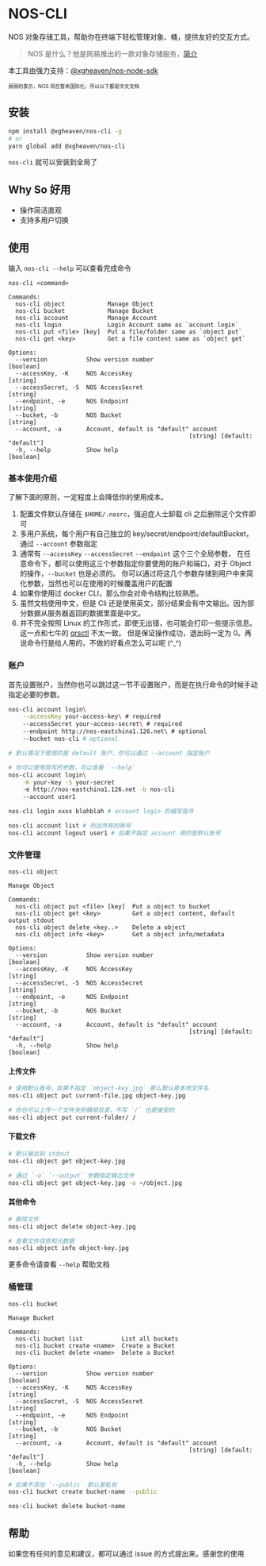 # NOS-CLI

NOS 对象存储工具，帮助你在终端下轻松管理对象、桶，提供友好的交互方式。

> NOS 是什么？他是网易推出的一款对象存储服务，[简介](https://www.163yun.com/product/nos)

本工具由强力支持：[@xgheaven/nos-node-sdk](https://github.com/XGHeaven/nos-node-sdk)

<span style="font-size: 10px">弱弱的表示，NOS 现在暂未国际化，所以以下都是中文文档</span>

## 安装

```bash
npm install @xgheaven/nos-cli -g
# or
yarn global add @xgheaven/nos-cli
```

`nos-cli` 就可以安装到全局了

## Why So 好用

- 操作简洁直观
- 支持多用户切换

## 使用

输入 `nos-cli --help` 可以查看完成命令

```
nos-cli <command>

Commands:
  nos-cli object            Manage Object
  nos-cli bucket            Manage Bucket
  nos-cli account           Manage Account
  nos-cli login             Login Account same as `account login`
  nos-cli put <file> [key]  Put a file/folder same as `object put`
  nos-cli get <key>         Get a file content same as `object get`

Options:
  --version           Show version number                              [boolean]
  --accessKey, -K     NOS AccessKey                                     [string]
  --accessSecret, -S  NOS AccessSecret                                  [string]
  --endpoint, -e      NOS Endpoint                                      [string]
  --bucket, -b        NOS Bucket                                        [string]
  --account, -a       Account, default is "default" account
                                                   [string] [default: "default"]
  -h, --help          Show help                                        [boolean]
```

### 基本使用介绍

了解下面的原则，一定程度上会降低你的使用成本。

1. 配置文件默认存储在 `$HOME/.nosrc`，强迫症人士卸载 cli 之后删除这个文件即可
2. 多用户系统，每个用户有自己独立的 key/secret/endpoint/defaultBucket，通过 `--account` 参数指定
3. 通常有 `--accessKey` `--accessSecret` `--endpoint` 这个三个全局参数，
   在任意命令下，都可以使用这三个参数指定你要使用的账户和端口，对于 Object 的操作，`--bucket` 也是必须的。
   你可以通过将这几个参数存储到用户中来简化参数，当然也可以在使用的时候覆盖用户的配置
4. 如果你使用过 docker CLI，那么你会对命令结构比较熟悉。
5. 虽然文档使用中文，但是 Cli 还是使用英文，部分结果会有中文输出。因为部分数据从服务器返回的数据里面是中文。
6. 并不完全按照 Linux 的工作形式，即使无出错，也可能会打印一些提示信息。这一点和七牛的 [qrsctl](https://developer.qiniu.com/kodo/tools/1300/qrsctl#10) 不太一致。
   但是保证操作成功，退出码一定为 0。再说命令行是给人用的，不做的好看点怎么可以呢 (^\_^)

### 账户

首先设置账户，当然你也可以跳过这一节不设置账户，而是在执行命令的时候手动指定必要的参数。

```bash
nos-cli account login\
    --accessKey your-access-key\ # required
    --accessSecret your-access-secret\ # required
    --endpoint http://nos-eastchina1.126.net\ # optional
    --bucket nos-cli # optional

# 默认情况下使用的是 default 账户，你可以通过 --account 指定账户

# 你可以使用简写的参数，可以查看 `--help`
nos-cli account login\
    -K your-key -S your-secret
    -e http://nos-eastchina1.126.net -b nos-cli
    --account user1

nos-cli login xxxx blahblah # account login 的缩写指令

nos-cli account list # 列出所有的账号
nos-cli account logout user1 # 如果不指定 account 用的是默认账号
```

### 文件管理

```
nos-cli object

Manage Object

Commands:
  nos-cli object put <file> [key]  Put a object to bucket
  nos-cli object get <key>         Get a object content, default output stdout
  nos-cli object delete <key..>    Delete a object
  nos-cli object info <key>        Get a object info/metadata

Options:
  --version           Show version number                              [boolean]
  --accessKey, -K     NOS AccessKey                                     [string]
  --accessSecret, -S  NOS AccessSecret                                  [string]
  --endpoint, -e      NOS Endpoint                                      [string]
  --bucket, -b        NOS Bucket                                        [string]
  --account, -a       Account, default is "default" account
                                                   [string] [default: "default"]
  -h, --help          Show help                                        [boolean]
```

#### 上传文件

```bash
# 使用默认账号，如果不指定 `object-key.jpg` 那么默认是本地文件名
nos-cli object put current-file.jpg object-key.jpg

# 你也可以上传一个文件夹到桶根目录，不写 `/` 也是接受的
nos-cli object put current-folder/ /
```

#### 下载文件

```bash
# 默认输出到 stdout
nos-cli object get object-key.jpg

# 通过 `-o` `--output` 参数指定输出文件
nos-cli object get object-key.jpg -o ~/object.jpg
```

#### 其他命令

```bash
# 删除文件
nos-cli object delete object-key.jpg

# 查看文件信息和元数据
nos-cli object info object-key.jpg
```

更多命令请查看 `--help` 帮助文档

### 桶管理

```
nos-cli bucket

Manage Bucket

Commands:
  nos-cli bucket list           List all buckets
  nos-cli bucket create <name>  Create a Bucket
  nos-cli bucket delete <name>  Delete a Bucket

Options:
  --version           Show version number                              [boolean]
  --accessKey, -K     NOS AccessKey                                     [string]
  --accessSecret, -S  NOS AccessSecret                                  [string]
  --endpoint, -e      NOS Endpoint                                      [string]
  --bucket, -b        NOS Bucket                                        [string]
  --account, -a       Account, default is "default" account
                                                   [string] [default: "default"]
  -h, --help          Show help                                        [boolean]
```

```bash
# 如果不添加 `--public` 默认是私有
nos-cli bucket create bucket-name --public

nos-cli bucket delete bucket-name
```

## 帮助

如果您有任何的意见和建议，都可以通过 issue 的方式提出来。感谢您的使用
